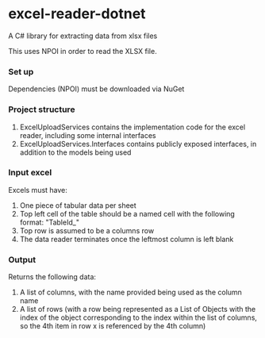 # excel-reader-dotnet

A C# library for extracting data from xlsx files 

This uses NPOI in order to read the XLSX file.

### Set up
Dependencies (NPOI) must be downloaded via NuGet

### Project structure
1. ExcelUploadServices contains the implementation code for the excel reader, including some internal interfaces 
2. ExcelUploadServices.Interfaces contains publicly exposed interfaces, in addition to the models being used

### Input excel
Excels must have:
1. One piece of tabular data per sheet
2. Top left cell of the table should be a named cell with the following format: "TableId_<TableIdName>"
3. Top row is assumed to be a columns row
3. The data reader terminates once the leftmost column is left blank

### Output 
Returns the following data:
1. A list of columns, with the name provided being used as the column name
2. A list of rows (with a row being represented as a List of Objects with the index of the object corresponding to the index within the list of columns, so the 4th item in row x is referenced by the 4th column)


